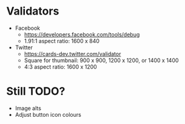 # Validators
* Facebook
    * https://developers.facebook.com/tools/debug
    * 1.91:1 aspect ratio: 1600 x 840
* Twitter
    * https://cards-dev.twitter.com/validator
    * Square for thumbnail: 900 x 900, 1200 x 1200, or 1400 x 1400
    * 4:3 aspect ratio: 1600 x 1200

# Still TODO?
* Image alts
* Adjust button icon colours